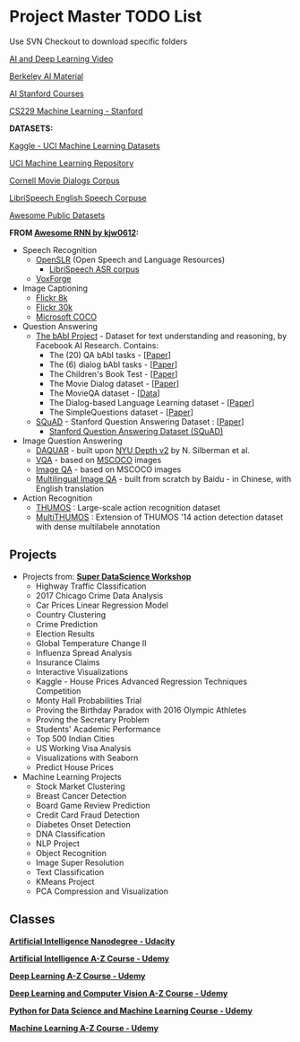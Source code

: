 # Project Master TODO List

Use SVN Checkout to download specific folders

[AI and Deep Learning Video](https://vimeo.com/170189199)

[Berkeley AI Material](http://ai.berkeley.edu/lecture_videos.html#Spring2014)

[AI Stanford Courses](http://ai.stanford.edu/courses/)

[CS229 Machine Learning - Stanford](http://cs229.stanford.edu/syllabus.html)


**DATASETS:**

[Kaggle - UCI Machine Learning Datasets](https://www.kaggle.com/uciml/datasets)

[UCI Machine Learning Repository](https://archive.ics.uci.edu/ml/datasets.html)

[Cornell Movie Dialogs Corpus](http://www.cs.cornell.edu/%7Ecristian/Cornell_Movie-Dialogs_Corpus.html)

[LibriSpeech English Speech Corpuse](http://www.openslr.org/12/)

[Awesome Public Datasets](https://github.com/awesomedata/awesome-public-datasets)

**FROM [Awesome RNN by kjw0612](https://github.com/kjw0612/awesome-rnn):**
* Speech Recognition
  * [OpenSLR](http://www.openslr.org/resources.php) (Open Speech and Language Resources)
    * [LibriSpeech ASR corpus](http://www.openslr.org/12/)
  * [VoxForge](http://voxforge.org/home)
* Image Captioning
  * [Flickr 8k](http://nlp.cs.illinois.edu/HockenmaierGroup/Framing_Image_Description/KCCA.html)
  * [Flickr 30k](http://shannon.cs.illinois.edu/DenotationGraph/)
  * [Microsoft COCO](http://mscoco.org/home/)
* Question Answering
  * [The bAbI Project](http://fb.ai/babi) - Dataset for text understanding and reasoning, by Facebook AI Research. Contains:
    * The (20) QA bAbI tasks - [[Paper](http://arxiv.org/abs/1502.05698)]
    * The (6) dialog bAbI tasks - [[Paper](http://arxiv.org/abs/1605.07683)]
    * The Children's Book Test - [[Paper](http://arxiv.org/abs/1511.02301)]
    * The Movie Dialog dataset - [[Paper](http://arxiv.org/abs/1511.06931)]
    * The MovieQA dataset - [[Data](http://www.thespermwhale.com/jaseweston/babi/movie_dialog_dataset.tgz)]
    * The Dialog-based Language Learning dataset - [[Paper](http://arxiv.org/abs/1604.06045)]
    * The SimpleQuestions dataset - [[Paper](http://arxiv.org/abs/1506.02075)]
  * [SQuAD](https://stanford-qa.com/) - Stanford Question Answering Dataset :  [[Paper](http://arxiv.org/pdf/1606.05250)]
    * [Stanford Question Answering Dataset (SQuAD)](https://rajpurkar.github.io/SQuAD-explorer/)
* Image Question Answering
  * [DAQUAR](https://www.mpi-inf.mpg.de/departments/computer-vision-and-multimodal-computing/research/vision-and-language/visual-turing-challenge/) - built upon [NYU Depth v2](http://cs.nyu.edu/~silberman/datasets/nyu_depth_v2.html) by N. Silberman et al.
  * [VQA](http://www.visualqa.org/) - based on [MSCOCO](http://mscoco.org/) images
  * [Image QA](http://www.cs.toronto.edu/~mren/imageqa/data/cocoqa/) - based on MSCOCO images
  * [Multilingual Image QA](http://idl.baidu.com/FM-IQA.html) - built from scratch by Baidu - in Chinese, with English translation
* Action Recognition
  * [THUMOS](http://www.thumos.info/home.html) : Large-scale action recognition dataset
  * [MultiTHUMOS](http://ai.stanford.edu/~syyeung/resources/multithumos.zip) : Extension of THUMOS '14 action detection dataset with dense multilabele annotation

## Projects
- Projects from: **[Super DataScience Workshop](https://www.superdatascience.com/workshops/)**
    - Highway Traffic Classification
    - 2017 Chicago Crime Data Analysis
    - Car Prices Linear Regression Model
    - Country Clustering
    - Crime Prediction
    - Election Results
    - Global Temperature Change II
    - Influenza Spread Analysis
    - Insurance Claims
    - Interactive Visualizations
    - Kaggle - House Prices Advanced Regression Techniques Competition
    - Monty Hall Probabilities Trial
    - Proving the Birthday Paradox with 2016 Olympic Athletes
    - Proving the Secretary Problem
    - Students' Academic Performance
    - Top 500 Indian Cities
    - US Working Visa Analysis
    - Visualizations with Seaborn
    - Predict House Prices
- Machine Learning Projects
    - Stock Market Clustering
    - Breast Cancer Detection
    - Board Game Review Prediction
    - Credit Card Fraud Detection
    - Diabetes Onset Detection
    - DNA Classification
    - NLP Project
    - Object Recognition
    - Image Super Resolution
    - Text Classification
    - KMeans Project
    - PCA Compression and Visualization

## Classes

**[Artificial Intelligence Nanodegree - Udacity](https://www.udacity.com/nanodegree)**

**[Artificial Intelligence A-Z Course - Udemy](https://www.udemy.com/artificial-intelligence-az/learn/v4/overview)**

**[Deep Learning A-Z Course - Udemy](https://www.udemy.com/deeplearning/learn/v4/overview)**

**[Deep Learning and Computer Vision A-Z Course - Udemy](https://www.udemy.com/computer-vision-a-z/)**

**[Python for Data Science and Machine Learning Course - Udemy](https://www.udemy.com/python-for-data-science-and-machine-learning-bootcamp/learn/v4/overview)**

**[Machine Learning A-Z Course - Udemy](https://www.udemy.com/machinelearning/learn/v4/overview)**


